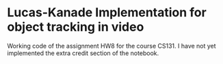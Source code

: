 # Lucas-Kanade Implementation for object tracking in video

Working code of the assignment HW8 for the course CS131.
I have not yet implemented the extra credit section of the notebook.
